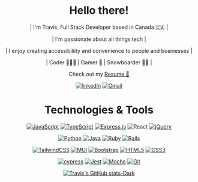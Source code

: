 <div align="center">

# Hello there!

| I'm Travis, Full Stack Developer based in Canada 🇨🇦 |

| I'm passionate about all things tech |

| I enjoy creating accessibiliity and convenience to people and businesses |

| Coder 👨🏻‍💻 | Gamer 👾 | Snowboarder 🏂🏻 |
  
Check out my [Resume 💼](https://www.canva.com/design/DAFPRmTdgCQ/0fecGpKwTRFReqgI30EzdQ/view?utm_content=DAFPRmTdgCQ&utm_campaign=designshare&utm_medium=link&utm_source=publishsharelink)

[![linkedIn](https://img.shields.io/badge/LinkedIn-0077B5?style=for-the-badge&logo=linkedin&logoColor=white)](https://www.linkedin.com/in/travis-liu/)
[![Gmail](https://img.shields.io/badge/Gmail-D14836?style=for-the-badge&logo=gmail&logoColor=white)](mailto:travisliu708@gmail.com)



# Technologies & Tools

<!-- [![Top Langs](https://github-readme-stats.vercel.app/api/top-langs/?username=anuraghazra&layout=compact)](https://github.com/anuraghazra/github-readme-stats) -->

[![JavaScript](https://img.shields.io/badge/javascript-%23323330.svg?style=for-the-badge&logo=javascript&logoColor=%23F7DF1E)](https://github.com/liucidity?tab=repositories&q=&type=&language=javascript&sort=)
[![TypeScript](https://img.shields.io/badge/TypeScript-007ACC?style=for-the-badge&logo=typescript&logoColor=white)](https://github.com/liucidity?tab=repositories&q=&type=&language=typescript&sort=)
[![Express.js](https://img.shields.io/badge/express.js-%23404d59.svg?style=for-the-badge&logo=express&logoColor=%2361DAFB)]()
![React](https://img.shields.io/badge/react-%2320232a.svg?style=for-the-badge&logo=react&logoColor=%2361DAFB)
[![jQuery](https://img.shields.io/badge/jquery-%230769AD.svg?style=for-the-badge&logo=jquery&logoColor=white)]()

[![Python](https://img.shields.io/badge/python-3670A0?style=for-the-badge&logo=python&logoColor=ffdd54)]()
[![Java](https://img.shields.io/badge/java-%23ED8B00.svg?style=for-the-badge&logo=java&logoColor=white)](https://github.com/liucidity?tab=repositories&q=&type=&language=java&sort=)
[![Ruby](https://img.shields.io/badge/ruby-%23CC342D.svg?style=for-the-badge&logo=ruby&logoColor=white)]()
[![Rails](https://img.shields.io/badge/rails-%23CC0000.svg?style=for-the-badge&logo=ruby-on-rails&logoColor=white)]()

[![TailwindCSS](https://img.shields.io/badge/tailwindcss-%2338B2AC.svg?style=for-the-badge&logo=tailwind-css&logoColor=white)]()
[ ![MUI](https://img.shields.io/badge/MUI-%230081CB.svg?style=for-the-badge&logo=mui&logoColor=white)]()
[![Bootstrap](https://img.shields.io/badge/bootstrap-%23563D7C.svg?style=for-the-badge&logo=bootstrap&logoColor=white)]()
[![HTML5](https://img.shields.io/badge/html5-%23E34F26.svg?style=for-the-badge&logo=html5&logoColor=white)]()
[![CSS3](https://img.shields.io/badge/css3-%231572B6.svg?style=for-the-badge&logo=css3&logoColor=white)]()

[![cypress](https://img.shields.io/badge/-cypress-%23E5E5E5?style=for-the-badge&logo=cypress&logoColor=058a5e)]()
[![Jest](https://img.shields.io/badge/-jest-%23C21325?style=for-the-badge&logo=jest&logoColor=white)]()
[![Mocha](https://img.shields.io/badge/-mocha-%238D6748?style=for-the-badge&logo=mocha&logoColor=white)]()
[![Git](https://img.shields.io/badge/git-%23F05033.svg?style=for-the-badge&logo=git&logoColor=white)]()

<!-- []() -->

[![Travis's GitHub stats-Dark](https://github-readme-stats.vercel.app/api?username=liucidity&show_icons=true&theme=dark#gh-dark-mode-only)](https://github.com/liucidity)

</div>
